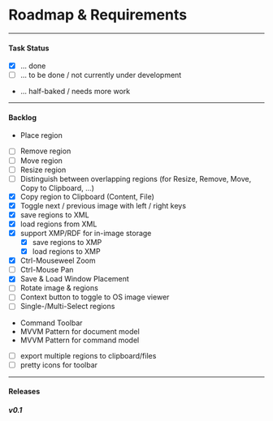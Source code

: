 # Roadmap & Requirements #

----------------------------------------------------

#### Task Status ####
- [x] ... done
- [ ] ... to be done / not currently under development
- ... half-baked / needs more work

----------------------------------------------------

#### Backlog ####
- Place region
- [ ] Remove region
- [ ] Move region
- [ ] Resize region
- [ ] Distinguish between overlapping regions (for Resize, Remove, Move, Copy to Clipboard, ...)
- [x] Copy region to Clipboard (Content, File)
- [x] Toggle next / previous image with left / right keys
- [x] save regions to XML
- [x] load regions from XML
- [x] support XMP/RDF for in-image storage
	- [x] save regions to XMP
	- [x] load regions to XMP
- [x] Ctrl-Mouseweel Zoom
- [ ] Ctrl-Mouse Pan
- [x] Save & Load Window Placement
- [ ] Rotate image & regions
- [ ] Context button to toggle to OS image viewer
- [ ] Single-/Multi-Select regions
- Command Toolbar
- MVVM Pattern for document model
- MVVM Pattern for command model
- [ ] export multiple regions to clipboard/files
- [ ] pretty icons for toolbar

----------------------------------------------------

#### Releases ####
##### v0.1 #####
